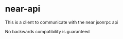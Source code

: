 # near-api
This is a client to communicate with the near jsonrpc api

No backwards compatibility is guaranteed
